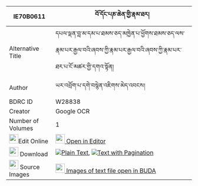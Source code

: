 |IE70B0611|བོ་དོང་པཎ་ཆེན་གྱི་རྣམ་ཐར། 
| --- | --- 
|Alternative Title |དཔལ་ལྡན་བླ་མ་དམ་པ་ཐམས་ཅད་མཁྱེན་པ་ཕྱོགས་ཐམས་ཅད་ལས་རྣམ་པར་རྒྱལ་བའི་ཞབས་ཀྱི་རྣམ་པར་རྒྱལ་བའི་ཞབས་ཀྱི་རྣམ་པར་ཐར་པ་ངོ་མཚར་གྱི་དགའ་སྟོན།
|Author| ཡར་འབྲོག་པ་དགེ་བསྙེན་འཇིགས་མེད་འབངས།
|BDRC ID | W28838
|Creator | Google OCR
|Number of Volumes| 1
|<img width="25" src="https://img.icons8.com/color/25/000000/edit-property.png">Edit Online| [<img width="25" src="https://avatars.githubusercontent.com/u/45091458?s=200&v=4"> Open in Editor](http://editor.openpecha.org/IE70B0611)
|<img width="25" src="https://img.icons8.com/fluent/48/000000/download-2.png"/>  Download | [![](https://img.icons8.com/color/20/000000/txt.png)Plain Text](https://github.com/Openpecha/IE70B0611/releases/download/v1/bo_dong_penchen_gyi_namtar_plain_IE70B0611.zip), [![](https://img.icons8.com/color/20/000000/txt.png)Text with Pagination](https://github.com/Openpecha/IE70B0611/releases/download/v1/bo_dong_penchen_gyi_namtar_pages_IE70B0611.zip)
|<img width="25" src="https://img.icons8.com/plasticine/100/000000/pictures-folder.png"/>  Source Images | [<img width="25" src="https://library.bdrc.io/icons/BUDA-small.svg"> Images of text file open in BUDA](https://library.bdrc.io/show/bdr:W28838)